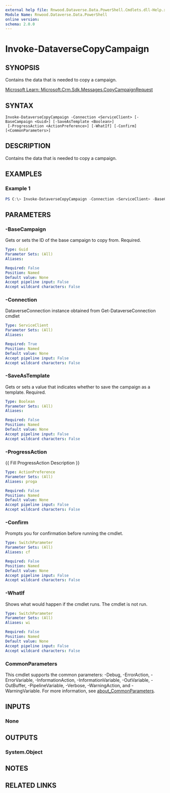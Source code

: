 ```yaml
---
external help file: Rnwood.Dataverse.Data.PowerShell.Cmdlets.dll-Help.xml
Module Name: Rnwood.Dataverse.Data.PowerShell
online version:
schema: 2.0.0
---
```


# Invoke-DataverseCopyCampaign

## SYNOPSIS
Contains the data that is needed to copy a campaign.

[Microsoft Learn: Microsoft.Crm.Sdk.Messages.CopyCampaignRequest](https://learn.microsoft.com/dotnet/api/Microsoft.Crm.Sdk.Messages.CopyCampaignRequest)

## SYNTAX

```
Invoke-DataverseCopyCampaign -Connection <ServiceClient> [-BaseCampaign <Guid>] [-SaveAsTemplate <Boolean>]
 [-ProgressAction <ActionPreference>] [-WhatIf] [-Confirm] [<CommonParameters>]
```

## DESCRIPTION
Contains the data that is needed to copy a campaign.

## EXAMPLES

### Example 1
```powershell
PS C:\> Invoke-DataverseCopyCampaign -Connection <ServiceClient> -BaseCampaign <Guid> -SaveAsTemplate <Boolean>
```

## PARAMETERS

### -BaseCampaign
Gets or sets the ID of the base campaign to copy from. Required.

```yaml
Type: Guid
Parameter Sets: (All)
Aliases:

Required: False
Position: Named
Default value: None
Accept pipeline input: False
Accept wildcard characters: False
```

### -Connection
DataverseConnection instance obtained from Get-DataverseConnection cmdlet

```yaml
Type: ServiceClient
Parameter Sets: (All)
Aliases:

Required: True
Position: Named
Default value: None
Accept pipeline input: False
Accept wildcard characters: False
```

### -SaveAsTemplate
Gets or sets a value that indicates whether to save the campaign as a template. Required.

```yaml
Type: Boolean
Parameter Sets: (All)
Aliases:

Required: False
Position: Named
Default value: None
Accept pipeline input: False
Accept wildcard characters: False
```

### -ProgressAction
{{ Fill ProgressAction Description }}

```yaml
Type: ActionPreference
Parameter Sets: (All)
Aliases: proga

Required: False
Position: Named
Default value: None
Accept pipeline input: False
Accept wildcard characters: False
```

### -Confirm
Prompts you for confirmation before running the cmdlet.

```yaml
Type: SwitchParameter
Parameter Sets: (All)
Aliases: cf

Required: False
Position: Named
Default value: None
Accept pipeline input: False
Accept wildcard characters: False
```

### -WhatIf
Shows what would happen if the cmdlet runs. The cmdlet is not run.

```yaml
Type: SwitchParameter
Parameter Sets: (All)
Aliases: wi

Required: False
Position: Named
Default value: None
Accept pipeline input: False
Accept wildcard characters: False
```

### CommonParameters
This cmdlet supports the common parameters: -Debug, -ErrorAction, -ErrorVariable, -InformationAction, -InformationVariable, -OutVariable, -OutBuffer, -PipelineVariable, -Verbose, -WarningAction, and -WarningVariable. For more information, see [about_CommonParameters](http://go.microsoft.com/fwlink/?LinkID=113216).

## INPUTS

### None
## OUTPUTS

### System.Object
## NOTES

## RELATED LINKS
